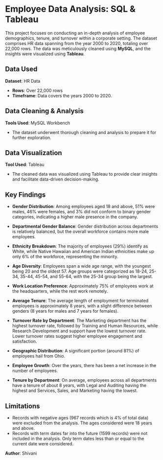 # Employee Data Analysis: SQL & Tableau

This project focuses on conducting an in-depth analysis of employee demographics, tenure, and turnover within a corporate setting. The dataset comprises HR data spanning from the year 2000 to 2020, totaling over 22,000 rows. The data was meticulously cleaned using **MySQL**, and the insights were visualized using **Tableau**.

## Data Used

**Dataset**: HR Data
- **Rows**: Over 22,000 rows
- **Timeframe**: Data covers the years 2000 to 2020.

## Data Cleaning & Analysis

**Tools Used**: MySQL Workbench
- The dataset underwent thorough cleaning and analysis to prepare it for further exploration.

## Data Visualization

**Tool Used**: Tableau
- The cleaned data was visualized using Tableau to provide clear insights and facilitate data-driven decision-making.

## Key Findings
- **Gender Distribution**: Among employees aged 18 and above, 51% were males, 46% were females, and 3% did not conform to binary gender categories, indicating a higher male presence in the company.

- **Departmental Gender Balance**: Gender distribution across departments is relatively balanced, but the overall workforce contains more male employees.

- **Ethnicity Breakdown**: The majority of employees (29%) identify as White, while Native Hawaiian and American Indian ethnicities make up only 6% of the workforce, representing the minority.

- **Age Diversity**: Employees span a wide age range, with the youngest being 20 and the oldest 57. Age groups were categorized as 18-24, 25-34, 35-44, 45-54, and 55-64, with the 25-34 group being the largest.

- **Work Location Preference**: Approximately 75% of employees work at the headquarters, while the rest work remotely.

- **Average Tenure**: The average length of employment for terminated employees is approximately 8 years, with a slight difference between genders (8 years for males and 7 years for females).

- **Turnover Rate by Department**: The Marketing department has the highest turnover rate, followed by Training and Human Resources, while Research Development and support have the lowest turnover rate. Lower turnover rates suggest higher employee engagement and satisfaction.

- **Geographic Distribution**: A significant portion (around 81%) of employees hail from Ohio.

- **Employee Growth**: Over the years, there has been a net increase in the number of employees.

- **Tenure by Department**: On average, employees across all departments have a tenure of about 8 years, with Legal and Auditing having the highest and Services, Sales, and Marketing having the lowest.

## Limitations
- Records with negative ages (967 records which is 4% of total data) were excluded from the analysis. The ages considered were 18 years and above.
- Records with term dates far into the future (1599 records) were not included in the analysis. Only term dates less than or equal to the current date were considered.

**Author**: Shivani

